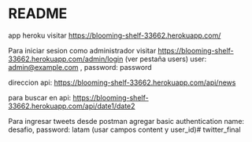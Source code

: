 # README

app heroku visitar https://blooming-shelf-33662.herokuapp.com/

Para iniciar sesion como administrador visitar https://blooming-shelf-33662.herokuapp.com/admin/login (ver pestaña users) user: admin@example.com , password: password

direccion api: https://blooming-shelf-33662.herokuapp.com/api/news

para buscar en api: https://blooming-shelf-33662.herokuapp.com/api/date1/date2

Para ingresar tweets desde postman agregar basic authentication name: desafio, password: latam (usar campos content y user_id)# twitter_final
